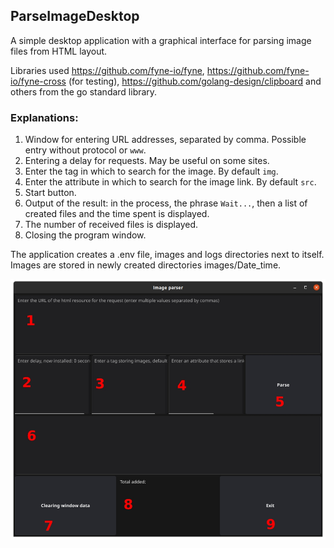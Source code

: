 ## ParseImageDesktop

A simple desktop application with a graphical interface for 
parsing image files from HTML layout.

Libraries used https://github.com/fyne-io/fyne, https://github.com/fyne-io/fyne-cross (for testing), https://github.com/golang-design/clipboard and others from the go standard library.

### Explanations:
1. Window for entering URL addresses, separated by comma. Possible entry without protocol or `www`.
2. Entering a delay for requests. May be useful on some sites.
3. Enter the tag in which to search for the image. By default `img`.
4. Enter the attribute in which to search for the image link. By default `src`.
5. Start button.
6. Output of the result:
in the process, the phrase `Wait...`, then a list of created files and the time spent is displayed.
7. The number of received files is displayed.
8. Closing the program window.

The application creates a .env file, images and logs directories next to itself. Images are stored in newly created directories images/Date_time.

<p align="cen-er"><img src="readmeImg/screen.jpg"></p>

